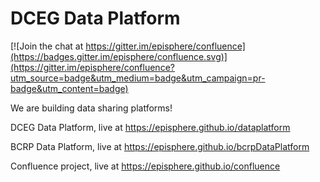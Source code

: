 # DCEG Data Platform

[![Join the chat at https://gitter.im/episphere/confluence](https://badges.gitter.im/episphere/confluence.svg)](https://gitter.im/episphere/confluence?utm_source=badge&utm_medium=badge&utm_campaign=pr-badge&utm_content=badge)

We are building data sharing platforms!

DCEG Data Platform, live at https://episphere.github.io/dataplatform

BCRP Data Platform, live at https://episphere.github.io/bcrpDataPlatform

Confluence project, live at  https://episphere.github.io/confluence

